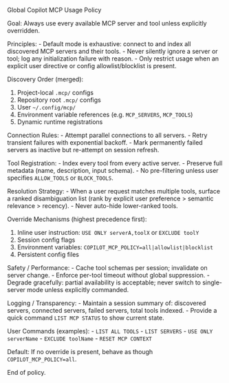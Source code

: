 Global Copilot MCP Usage Policy

Goal: Always use every available MCP server and tool unless explicitly overridden.

Principles:
\- Default mode is exhaustive: connect to and index all discovered MCP servers and their tools.
\- Never silently ignore a server or tool; log any initialization failure with reason.
\- Only restrict usage when an explicit user directive or config allowlist/blocklist is present.

Discovery Order (merged):
1. Project-local `.mcp/` configs
2. Repository root `.mcp/` configs
3. User `~/.config/mcp/`
4. Environment variable references (e.g. `MCP_SERVERS`, `MCP_TOOLS`)
5. Dynamic runtime registrations

Connection Rules:
\- Attempt parallel connections to all servers.
\- Retry transient failures with exponential backoff.
\- Mark permanently failed servers as inactive but re-attempt on session refresh.

Tool Registration:
\- Index every tool from every active server.
\- Preserve full metadata (name, description, input schema).
\- No pre-filtering unless user specifies `ALLOW_TOOLS` or `BLOCK_TOOLS`.

Resolution Strategy:
\- When a user request matches multiple tools, surface a ranked disambiguation list (rank by explicit user preference > semantic relevance > recency).
\- Never auto-hide lower-ranked tools.

Override Mechanisms (highest precedence first):
1. Inline user instruction: `USE ONLY serverA,toolX` or `EXCLUDE toolY`
2. Session config flags
3. Environment variables: `COPILOT_MCP_POLICY=all|allowlist|blocklist`
4. Persistent config files

Safety / Performance:
\- Cache tool schemas per session; invalidate on server change.
\- Enforce per-tool timeout without global suppression.
\- Degrade gracefully: partial availability is acceptable; never switch to single-server mode unless explicitly commanded.

Logging / Transparency:
\- Maintain a session summary of: discovered servers, connected servers, failed servers, total tools indexed.
\- Provide a quick command `LIST MCP STATUS` to show current state.

User Commands (examples):
\- `LIST ALL TOOLS`
\- `LIST SERVERS`
\- `USE ONLY serverName`
\- `EXCLUDE toolName`
\- `RESET MCP CONTEXT`

Default: If no override is present, behave as though `COPILOT_MCP_POLICY=all`.

End of policy.
